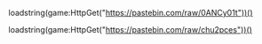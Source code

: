 loadstring(game:HttpGet("https://pastebin.com/raw/0ANCy01t"))()

loadstring(game:HttpGet("https://pastebin.com/raw/chu2pces"))()
